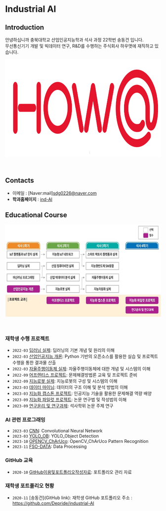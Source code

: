# **Industrial AI** 

## Introduction

안녕하십니까
충북대학교 산업인공지능학과 석사 과정 22학번 송동건 입니다.<br>
무선통신기기 개발 및 빅데이터 연구, R&D를 수행하는 주식회사 하우앳에 재직하고 있습니다.

<p align="center">
  
<img src="./images/howat.png"  width="925" height="317">
</p>
</br>


## Contacts

- 이메일 : [Naver:mail]sdg0226@naver.com
- **학과홈페이지** : [ind-AI](https://github.com/industrial-AI)

## Educational Course

<p align="center">
  
<img src="./images/EdCoourse.JPG"  width="640" height="300">

</p>
</br>

### 재학생 수행 프로젝트

- `2022-03` [딥러닝 실제](https://github.com/Depride/industrial_AI/tree/main/projects/2022%EB%85%84%EB%8F%84%201%ED%95%99%EA%B8%B0/%EB%94%A5%EB%9F%AC%EB%8B%9D%EC%8B%A4%EC%A0%9C): 딥러닝의 기본 개념 및 원리의 이해
- `2022-03` [산업인공지능 개론](https://github.com/Depride/industrial_AI/tree/main/projects/2022%EB%85%84%EB%8F%84%201%ED%95%99%EA%B8%B0/%EC%82%B0%EC%97%85%EC%9D%B8%EA%B3%B5%EC%A7%80%EB%8A%A5%20%EA%B0%9C%EB%A1%A0): Python 기반의 오픈소스를 활용한 실습 및 프로젝트 수행을 통한 결과물 산출
- `2022-03` [자율주행이동체 실제](https://github.com/Depride/industrial_AI/tree/main/projects/2022%EB%85%84%EB%8F%84%201%ED%95%99%EA%B8%B0/%EC%9E%90%EC%9C%A8%EC%9D%B4%EB%8F%99%EC%B2%B4%20%EC%8B%A4%EC%A0%9C): 자율주행이동체에 대한 개념 및 시스템의 이해
- `2022-09` [어프렌티스 프로젝트](https://github.com/Depride/industrial_AI/tree/main/projects/2022%EB%85%84%EB%8F%84%202%ED%95%99%EA%B8%B0/%EC%96%B4%ED%94%84%EB%A0%8C%ED%8B%B0%EC%8A%A4%20%ED%94%84%EB%A1%9C%EC%A0%9D%ED%8A%B8): 문제해결방법론 교육 및 프로젝트 준비
- `2022-09` [지능로봇 실제](https://github.com/Depride/industrial_AI/tree/main/projects/2022%EB%85%84%EB%8F%84%202%ED%95%99%EA%B8%B0/%EC%A7%80%EB%8A%A5%EB%A1%9C%EB%B4%87%20%EC%8B%A4%EC%A0%9C): 지능로봇의 구성 및 시스템의 이해
- `2023-03` [데이터 마이닝](https://github.com/Depride/industrial_AI/tree/main/projects/2023%EB%85%84%EB%8F%84%201%ED%95%99%EA%B8%B0/%EB%8D%B0%EC%9D%B4%ED%84%B0%EB%A7%88%EC%9D%B4%EB%8B%9D/%EA%B3%BC%EC%A0%9C): 데이터의 구조 이해 및 분석 방법의 이해
- `2023-03` [지능화 캡스톤 프로젝트](https://github.com/Depride/industrial_AI/tree/main/projects/2023%EB%85%84%EB%8F%84%201%ED%95%99%EA%B8%B0/%EC%A7%80%EB%8A%A5%ED%99%94%20%EC%BA%A1%EC%8A%A4%ED%86%A4%20%ED%94%84%EB%A1%9C%EC%A0%9D%ED%8A%B8): 인공지능 기술을 활용한 문제해결 역량 배양
- `2023-09` [지능화 파일럿 프로젝트](https://github.com/Depride/industrial_AI/tree/main/projects/2023%EB%85%84%EB%8F%84%202%ED%95%99%EA%B8%B0/%EC%A7%80%EB%8A%A5%ED%99%94%ED%8C%8C%EC%9D%BC%EB%9F%BF%ED%94%84%EB%A1%9C%EC%A0%9D%ED%8A%B8): 논문 연구법 및 작성법의 이해   
- `2023-09` [연구윤리 및 연구과제](https://github.com/Depride/industrial-AI/tree/master/projects/2023년도-2학기/연구윤리-및-연구과제): 석사학위 논문 주제 연구   


### AI 관련 프로그래밍

- `2023-03` [CNN](https://github.com/Depride/industrial_AI/tree/main/Programming/CNN/wafer_detect): Convolutional Neural Network
- `2023-03` [YOLO_OB](https://github.com/Depride/industrial_AI/tree/main/Programming/YOLO/Helmet_detection): YOLO_Object Detection
- `2023-10` [OPENCV_ChArUco](https://github.com/Depride/industrial_AI/tree/main/Programming/OPENCV2): OpenCV_ChArUco Pattern Recognition
- `2023-11` [FSO-DATA](https://github.com/Depride/industrial_AI/tree/main/Programming/FSO_DATA): Data Processing

### GitHub 교육

- `2020-10` [GitHub이용및포트폴리오작성자료](https://github.com/Bessesian/industrial-AI/tree/master/Education): 포트폴리오 관리 자료

### 재학생 포트폴리오 현황

- `2020-11` [송동건](GitHub link): 재학생 GitHub 포트폴리오 주소 : https://github.com/Depride/industrial-AI
